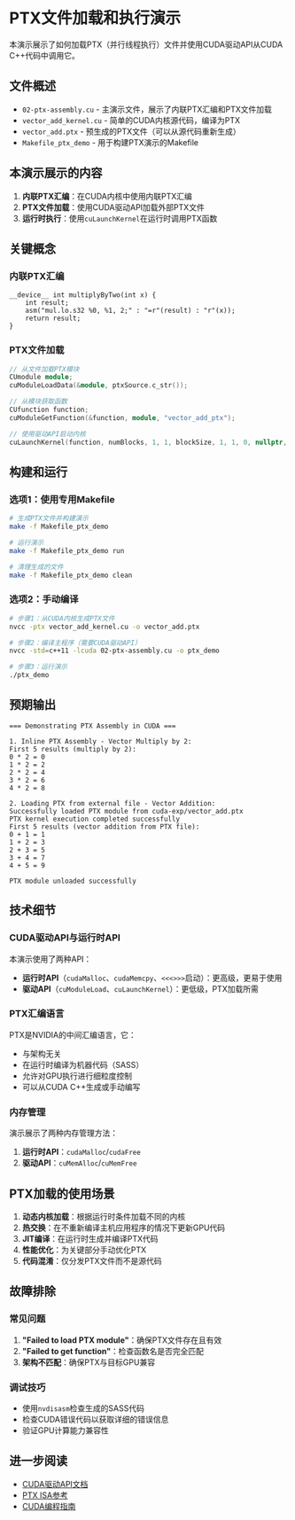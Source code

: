 # PTX文件加载和执行演示

本演示展示了如何加载PTX（并行线程执行）文件并使用CUDA驱动API从CUDA C++代码中调用它。

## 文件概述

- `02-ptx-assembly.cu` - 主演示文件，展示了内联PTX汇编和PTX文件加载
- `vector_add_kernel.cu` - 简单的CUDA内核源代码，编译为PTX
- `vector_add.ptx` - 预生成的PTX文件（可以从源代码重新生成）
- `Makefile_ptx_demo` - 用于构建PTX演示的Makefile

## 本演示展示的内容

1. **内联PTX汇编**：在CUDA内核中使用内联PTX汇编
2. **PTX文件加载**：使用CUDA驱动API加载外部PTX文件
3. **运行时执行**：使用`cuLaunchKernel`在运行时调用PTX函数

## 关键概念

### 内联PTX汇编
```cuda
__device__ int multiplyByTwo(int x) {
    int result;
    asm("mul.lo.s32 %0, %1, 2;" : "=r"(result) : "r"(x));
    return result;
}
```

### PTX文件加载
```cpp
// 从文件加载PTX模块
CUmodule module;
cuModuleLoadData(&module, ptxSource.c_str());

// 从模块获取函数
CUfunction function;
cuModuleGetFunction(&function, module, "vector_add_ptx");

// 使用驱动API启动内核
cuLaunchKernel(function, numBlocks, 1, 1, blockSize, 1, 1, 0, nullptr, args, nullptr);
```

## 构建和运行

### 选项1：使用专用Makefile
```bash
# 生成PTX文件并构建演示
make -f Makefile_ptx_demo

# 运行演示
make -f Makefile_ptx_demo run

# 清理生成的文件
make -f Makefile_ptx_demo clean
```

### 选项2：手动编译
```bash
# 步骤1：从CUDA内核生成PTX文件
nvcc -ptx vector_add_kernel.cu -o vector_add.ptx

# 步骤2：编译主程序（需要CUDA驱动API）
nvcc -std=c++11 -lcuda 02-ptx-assembly.cu -o ptx_demo

# 步骤3：运行演示
./ptx_demo
```

## 预期输出

```
=== Demonstrating PTX Assembly in CUDA ===

1. Inline PTX Assembly - Vector Multiply by 2:
First 5 results (multiply by 2):
0 * 2 = 0
1 * 2 = 2
2 * 2 = 4
3 * 2 = 6
4 * 2 = 8

2. Loading PTX from external file - Vector Addition:
Successfully loaded PTX module from cuda-exp/vector_add.ptx
PTX kernel execution completed successfully
First 5 results (vector addition from PTX file):
0 + 1 = 1
1 + 2 = 3
2 + 3 = 5
3 + 4 = 7
4 + 5 = 9

PTX module unloaded successfully
```

## 技术细节

### CUDA驱动API与运行时API

本演示使用了两种API：
- **运行时API**（`cudaMalloc`、`cudaMemcpy`、`<<<>>>`启动）：更高级，更易于使用
- **驱动API**（`cuModuleLoad`、`cuLaunchKernel`）：更低级，PTX加载所需

### PTX汇编语言

PTX是NVIDIA的中间汇编语言，它：
- 与架构无关
- 在运行时编译为机器代码（SASS）
- 允许对GPU执行进行细粒度控制
- 可以从CUDA C++生成或手动编写

### 内存管理

演示展示了两种内存管理方法：
1. **运行时API**：`cudaMalloc`/`cudaFree`
2. **驱动API**：`cuMemAlloc`/`cuMemFree`

## PTX加载的使用场景

1. **动态内核加载**：根据运行时条件加载不同的内核
2. **热交换**：在不重新编译主机应用程序的情况下更新GPU代码
3. **JIT编译**：在运行时生成并编译PTX代码
4. **性能优化**：为关键部分手动优化PTX
5. **代码混淆**：仅分发PTX文件而不是源代码

## 故障排除

### 常见问题

1. **"Failed to load PTX module"**：确保PTX文件存在且有效
2. **"Failed to get function"**：检查函数名是否完全匹配
3. **架构不匹配**：确保PTX与目标GPU兼容

### 调试技巧

- 使用`nvdisasm`检查生成的SASS代码
- 检查CUDA错误代码以获取详细的错误信息
- 验证GPU计算能力兼容性

## 进一步阅读

- [CUDA驱动API文档](https://docs.nvidia.com/cuda/cuda-driver-api/)
- [PTX ISA参考](https://docs.nvidia.com/cuda/parallel-thread-execution/)
- [CUDA编程指南](https://docs.nvidia.com/cuda/cuda-c-programming-guide/) 